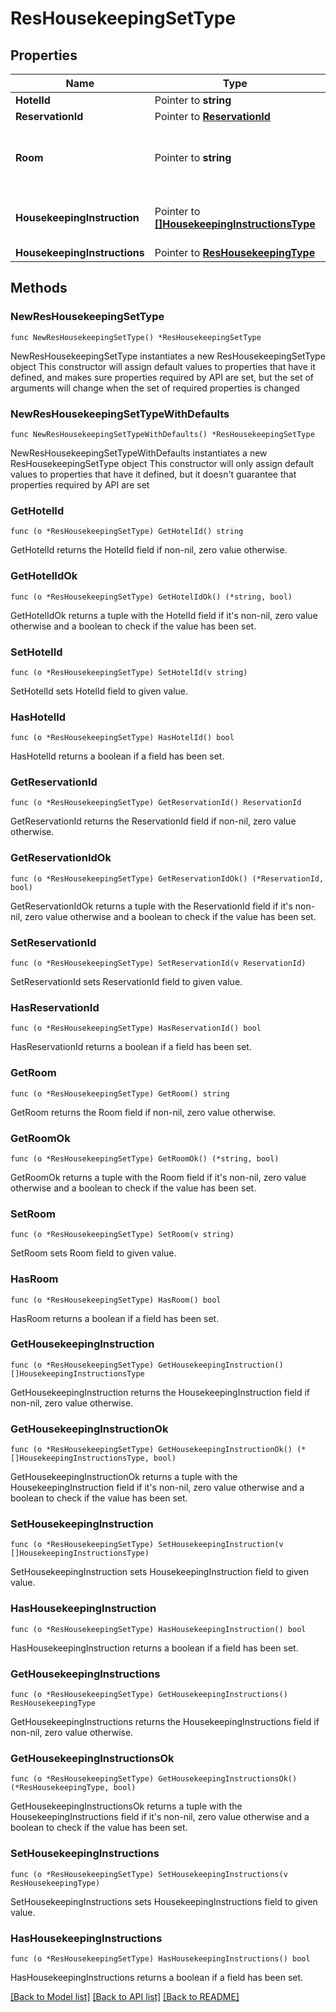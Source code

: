 # ResHousekeepingSetType

## Properties

Name | Type | Description | Notes
------------ | ------------- | ------------- | -------------
**HotelId** | Pointer to **string** | Hotel Code. | [optional] 
**ReservationId** | Pointer to [**ReservationId**](ReservationId.md) |  | [optional] 
**Room** | Pointer to **string** | Room to which housekeeping record belongs. | [optional] 
**HousekeepingInstruction** | Pointer to [**[]HousekeepingInstructionsType**](HousekeepingInstructionsType.md) | housekeeping instructions that should be used. | [optional] 
**HousekeepingInstructions** | Pointer to [**ResHousekeepingType**](ResHousekeepingType.md) |  | [optional] 

## Methods

### NewResHousekeepingSetType

`func NewResHousekeepingSetType() *ResHousekeepingSetType`

NewResHousekeepingSetType instantiates a new ResHousekeepingSetType object
This constructor will assign default values to properties that have it defined,
and makes sure properties required by API are set, but the set of arguments
will change when the set of required properties is changed

### NewResHousekeepingSetTypeWithDefaults

`func NewResHousekeepingSetTypeWithDefaults() *ResHousekeepingSetType`

NewResHousekeepingSetTypeWithDefaults instantiates a new ResHousekeepingSetType object
This constructor will only assign default values to properties that have it defined,
but it doesn't guarantee that properties required by API are set

### GetHotelId

`func (o *ResHousekeepingSetType) GetHotelId() string`

GetHotelId returns the HotelId field if non-nil, zero value otherwise.

### GetHotelIdOk

`func (o *ResHousekeepingSetType) GetHotelIdOk() (*string, bool)`

GetHotelIdOk returns a tuple with the HotelId field if it's non-nil, zero value otherwise
and a boolean to check if the value has been set.

### SetHotelId

`func (o *ResHousekeepingSetType) SetHotelId(v string)`

SetHotelId sets HotelId field to given value.

### HasHotelId

`func (o *ResHousekeepingSetType) HasHotelId() bool`

HasHotelId returns a boolean if a field has been set.

### GetReservationId

`func (o *ResHousekeepingSetType) GetReservationId() ReservationId`

GetReservationId returns the ReservationId field if non-nil, zero value otherwise.

### GetReservationIdOk

`func (o *ResHousekeepingSetType) GetReservationIdOk() (*ReservationId, bool)`

GetReservationIdOk returns a tuple with the ReservationId field if it's non-nil, zero value otherwise
and a boolean to check if the value has been set.

### SetReservationId

`func (o *ResHousekeepingSetType) SetReservationId(v ReservationId)`

SetReservationId sets ReservationId field to given value.

### HasReservationId

`func (o *ResHousekeepingSetType) HasReservationId() bool`

HasReservationId returns a boolean if a field has been set.

### GetRoom

`func (o *ResHousekeepingSetType) GetRoom() string`

GetRoom returns the Room field if non-nil, zero value otherwise.

### GetRoomOk

`func (o *ResHousekeepingSetType) GetRoomOk() (*string, bool)`

GetRoomOk returns a tuple with the Room field if it's non-nil, zero value otherwise
and a boolean to check if the value has been set.

### SetRoom

`func (o *ResHousekeepingSetType) SetRoom(v string)`

SetRoom sets Room field to given value.

### HasRoom

`func (o *ResHousekeepingSetType) HasRoom() bool`

HasRoom returns a boolean if a field has been set.

### GetHousekeepingInstruction

`func (o *ResHousekeepingSetType) GetHousekeepingInstruction() []HousekeepingInstructionsType`

GetHousekeepingInstruction returns the HousekeepingInstruction field if non-nil, zero value otherwise.

### GetHousekeepingInstructionOk

`func (o *ResHousekeepingSetType) GetHousekeepingInstructionOk() (*[]HousekeepingInstructionsType, bool)`

GetHousekeepingInstructionOk returns a tuple with the HousekeepingInstruction field if it's non-nil, zero value otherwise
and a boolean to check if the value has been set.

### SetHousekeepingInstruction

`func (o *ResHousekeepingSetType) SetHousekeepingInstruction(v []HousekeepingInstructionsType)`

SetHousekeepingInstruction sets HousekeepingInstruction field to given value.

### HasHousekeepingInstruction

`func (o *ResHousekeepingSetType) HasHousekeepingInstruction() bool`

HasHousekeepingInstruction returns a boolean if a field has been set.

### GetHousekeepingInstructions

`func (o *ResHousekeepingSetType) GetHousekeepingInstructions() ResHousekeepingType`

GetHousekeepingInstructions returns the HousekeepingInstructions field if non-nil, zero value otherwise.

### GetHousekeepingInstructionsOk

`func (o *ResHousekeepingSetType) GetHousekeepingInstructionsOk() (*ResHousekeepingType, bool)`

GetHousekeepingInstructionsOk returns a tuple with the HousekeepingInstructions field if it's non-nil, zero value otherwise
and a boolean to check if the value has been set.

### SetHousekeepingInstructions

`func (o *ResHousekeepingSetType) SetHousekeepingInstructions(v ResHousekeepingType)`

SetHousekeepingInstructions sets HousekeepingInstructions field to given value.

### HasHousekeepingInstructions

`func (o *ResHousekeepingSetType) HasHousekeepingInstructions() bool`

HasHousekeepingInstructions returns a boolean if a field has been set.


[[Back to Model list]](../README.md#documentation-for-models) [[Back to API list]](../README.md#documentation-for-api-endpoints) [[Back to README]](../README.md)


